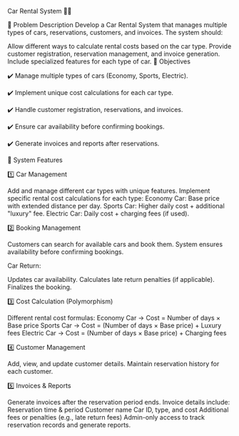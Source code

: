 Car Rental System 🚗💨

📌 Problem Description
Develop a Car Rental System that manages multiple types of cars, reservations, customers, and invoices. The system should:

Allow different ways to calculate rental costs based on the car type.
Provide customer registration, reservation management, and invoice generation.
Include specialized features for each type of car.
🎯 Objectives

✔️ Manage multiple types of cars (Economy, Sports, Electric).

✔️ Implement unique cost calculations for each car type.

✔️ Handle customer registration, reservations, and invoices.

✔️ Ensure car availability before confirming bookings.

✔️ Generate invoices and reports after reservations.


🚀 System Features

1️⃣ Car Management

Add and manage different car types with unique features.
Implement specific rental cost calculations for each type:
Economy Car: Base price with extended distance per day.
Sports Car: Higher daily cost + additional "luxury" fee.
Electric Car: Daily cost + charging fees (if used).

2️⃣ Booking Management

Customers can search for available cars and book them.
System ensures availability before confirming bookings.

Car Return:

Updates car availability.
Calculates late return penalties (if applicable).
Finalizes the booking.

3️⃣ Cost Calculation (Polymorphism)

Different rental cost formulas:
Economy Car → Cost = Number of days × Base price
Sports Car → Cost = (Number of days × Base price) + Luxury fees
Electric Car → Cost = (Number of days × Base price) + Charging fees

4️⃣ Customer Management

Add, view, and update customer details.
Maintain reservation history for each customer.

5️⃣ Invoices & Reports

Generate invoices after the reservation period ends.
Invoice details include:
Reservation time & period
Customer name
Car ID, type, and cost
Additional fees or penalties (e.g., late return fees)
Admin-only access to track reservation records and generate reports.
